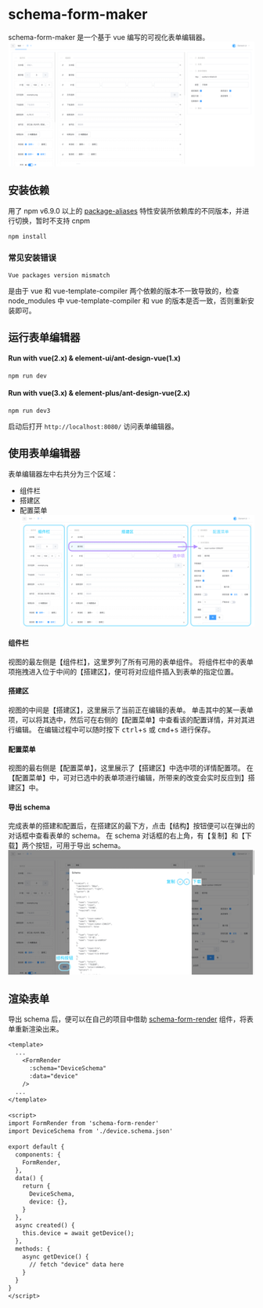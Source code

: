 # schema-form-maker
schema-form-maker 是一个基于 vue 编写的可视化表单编辑器。
![编辑器截屏](/public/readme/screenshot.png)

## 安装依赖
用了 npm v6.9.0 以上的 [package-aliases](https://github.com/npm/rfcs/blob/latest/implemented/0001-package-aliases.md#rationale-and-alternatives) 特性安装所依赖库的不同版本，并进行切换，暂时不支持 cnpm
```
npm install
```
### 常见安装错误
```
Vue packages version mismatch
```
是由于 vue 和 vue-template-compiler 两个依赖的版本不一致导致的，检查 node_modules 中 vue-template-compiler 和 vue 的版本是否一致，否则重新安装即可。

## 运行表单编辑器
#### Run with vue(2.x) & element-ui/ant-design-vue(1.x)
```
npm run dev
```
#### Run with vue(3.x) & element-plus/ant-design-vue(2.x)
```
npm run dev3
```
启动后打开 `http://localhost:8080/` 访问表单编辑器。

## 使用表单编辑器
表单编辑器左中右共分为三个区域：
- 组件栏
- 搭建区
- 配置菜单
![编辑器视图分区](/public/readme/editor-view.png)
#### 组件栏
视图的最左侧是【组件栏】，这里罗列了所有可用的表单组件。
将组件栏中的表单项拖拽进入位于中间的【搭建区】，便可将对应组件插入到表单的指定位置。
#### 搭建区
视图的中间是【搭建区】，这里展示了当前正在编辑的表单。
单击其中的某一表单项，可以将其选中，然后可在右侧的【配置菜单】中查看该的配置详情，并对其进行编辑。
在编辑过程中可以随时按下 <kbd>ctrl</kbd>+<kbd>s</kbd> 或 <kbd>cmd</kbd>+<kbd>s</kbd> 进行保存。
#### 配置菜单
视图的最右侧是【配置菜单】，这里展示了【搭建区】中选中项的详情配置项。
在【配置菜单】中，可对已选中的表单项进行编辑，所带来的改变会实时反应到】搭建区】中。
#### 导出 schema
完成表单的搭建和配置后，在搭建区的最下方，点击【结构】按钮便可以在弹出的对话框中查看表单的 schema。
在 schema 对话框的右上角，有【复制】和【下载】两个按钮，可用于导出 schema。
![导出 schema](/public/readme/export-schema.png)
## 渲染表单
导出 schema 后，便可以在自己的项目中借助 [schema-form-render](http://www.npmjs.com/package/schema-form-render) 组件，将表单重新渲染出来。
```vue
<template>
  ...
    <FormRender
      :schema="DeviceSchema"
      :data="device"
    />
  ...
</template>

<script>
import FormRender from 'schema-form-render'
import DeviceSchema from './device.schema.json'

export default {
  components: {
    FormRender,
  },
  data() {
    return {
      DeviceSchema,
      device: {},
    }
  },
  async created() {
    this.device = await getDevice();
  },
  methods: {
    async getDevice() {
      // fetch "device" data here
    }
  }
}
</script>
```

<!-- ### 启动本地服务器
启动本地监听服务后，切换到本地服务模式（导航条左上角按钮切换），可直接编辑指定目录中的所有 schema 文件
#### 安装 server 依赖
进入 server 目录安装依赖
```
cd server
npm install
```
#### Serve with vue(2.x) & element-ui/ant-design-vue(1.x)
```
npm run serve
```
#### Serve with vue(3.x) & element-plus/ant-design-vue(2.x)
```
npm run serve3
``` -->
